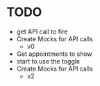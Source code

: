 # TODO

- get API call to fire
- Create Mocks for API calls
  - v0
- Get appointments to show
- start to use the toggle
- Create Mocks for API calls
  - v2
